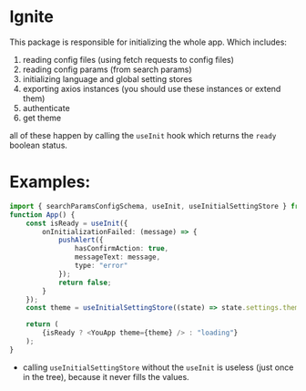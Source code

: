 # Ignite

This package is responsible for initializing the whole app. Which includes:

1. reading config files (using fetch requests to config files)
2. reading config params (from search params)
3. initializing language and global setting stores
4. exporting axios instances (you should use these instances or extend them)
5. authenticate
6. get theme

all of these happen by calling the `useInit` hook which returns the `ready` boolean status.

# Examples:

```ts
import { searchParamsConfigSchema, useInit, useInitialSettingStore } from "@agribank/ignite";
function App() {
	const isReady = useInit({
		onInitializationFailed: (message) => {
			pushAlert({
				hasConfirmAction: true,
				messageText: message,
				type: "error"
			});
			return false;
		}
	});
	const theme = useInitialSettingStore((state) => state.settings.theme);

	return (
        {isReady ? <YouApp theme={theme} /> : "loading"}
	);
}
```

- calling `useInitialSettingStore` without the `useInit` is useless (just once in the tree), because it never fills the values.
